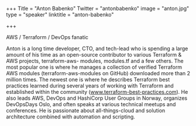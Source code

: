 +++
Title = "Anton Babenko"
Twitter = "antonbabenko"
image = "anton.jpg"
type = "speaker"
linktitle = "anton-babenko"

+++

AWS / Terraform / DevOps fanatic

Anton is a long time developer, CTO, and tech-lead who is spending a large amount of his time as an open-source contributor to various Terraform & AWS projects, terraform-aws- modules, modules.tf and a few others. The most popular one is where he manages a collection of verified Terraform AWS modules (terraform-aws-modules on GitHub) downloaded more than 2 million times. The newest one is where he describes Terraform best practices learned during several years of working with Terraform and established within the community (www.terraform-best-practices.com). He also leads AWS, DevOps and HashiCorp User Groups in Norway, organizes DevOpsDays Oslo, and often speaks at various technical meetups and conferences. He is passionate about all-things-cloud and solution architecture combined with automation and scripting.
